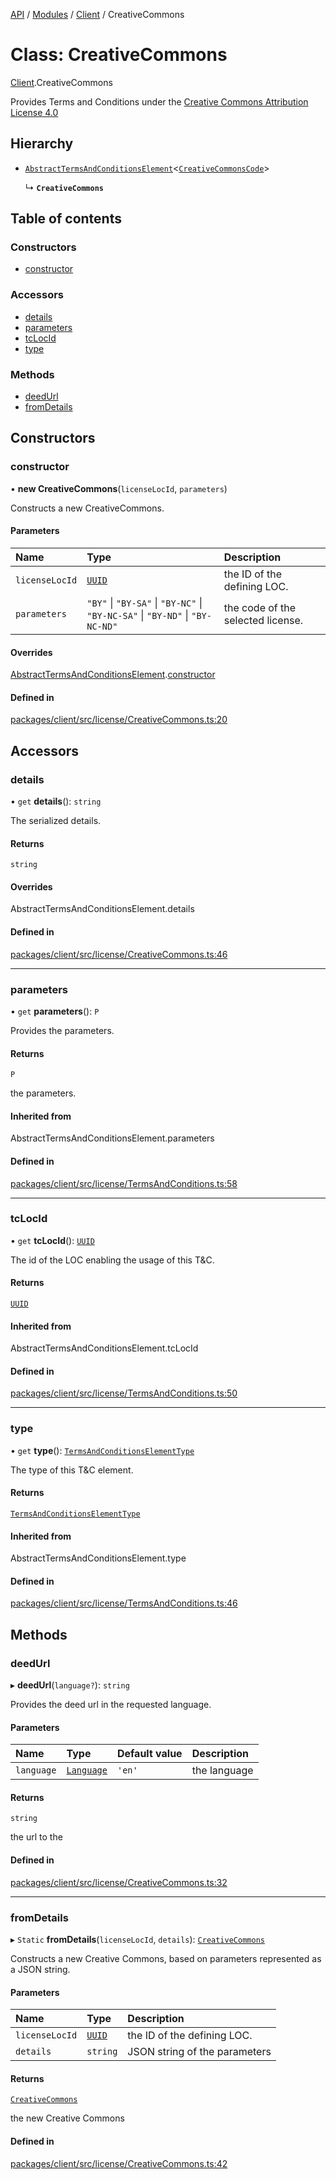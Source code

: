 [API](../API.md) / [Modules](../modules.md) / [Client](../modules/Client.md) / CreativeCommons

# Class: CreativeCommons

[Client](../modules/Client.md).CreativeCommons

Provides Terms and Conditions under
the [Creative Commons Attribution License 4.0](https://creativecommons.org/about/cclicenses/)

## Hierarchy

- [`AbstractTermsAndConditionsElement`](Client.AbstractTermsAndConditionsElement.md)<[`CreativeCommonsCode`](../modules/Client.md#creativecommonscode)\>

  ↳ **`CreativeCommons`**

## Table of contents

### Constructors

- [constructor](Client.CreativeCommons.md#constructor)

### Accessors

- [details](Client.CreativeCommons.md#details)
- [parameters](Client.CreativeCommons.md#parameters)
- [tcLocId](Client.CreativeCommons.md#tclocid)
- [type](Client.CreativeCommons.md#type)

### Methods

- [deedUrl](Client.CreativeCommons.md#deedurl)
- [fromDetails](Client.CreativeCommons.md#fromdetails)

## Constructors

### constructor

• **new CreativeCommons**(`licenseLocId`, `parameters`)

Constructs a new CreativeCommons.

#### Parameters

| Name | Type | Description |
| :------ | :------ | :------ |
| `licenseLocId` | [`UUID`](Node_API.UUID.md) | the ID of the defining LOC. |
| `parameters` | ``"BY"`` \| ``"BY-SA"`` \| ``"BY-NC"`` \| ``"BY-NC-SA"`` \| ``"BY-ND"`` \| ``"BY-NC-ND"`` | the code of the selected license. |

#### Overrides

[AbstractTermsAndConditionsElement](Client.AbstractTermsAndConditionsElement.md).[constructor](Client.AbstractTermsAndConditionsElement.md#constructor)

#### Defined in

[packages/client/src/license/CreativeCommons.ts:20](https://github.com/logion-network/logion-api/blob/main/packages/client/src/license/CreativeCommons.ts#L20)

## Accessors

### details

• `get` **details**(): `string`

The serialized details.

#### Returns

`string`

#### Overrides

AbstractTermsAndConditionsElement.details

#### Defined in

[packages/client/src/license/CreativeCommons.ts:46](https://github.com/logion-network/logion-api/blob/main/packages/client/src/license/CreativeCommons.ts#L46)

___

### parameters

• `get` **parameters**(): `P`

Provides the parameters.

#### Returns

`P`

the parameters.

#### Inherited from

AbstractTermsAndConditionsElement.parameters

#### Defined in

[packages/client/src/license/TermsAndConditions.ts:58](https://github.com/logion-network/logion-api/blob/main/packages/client/src/license/TermsAndConditions.ts#L58)

___

### tcLocId

• `get` **tcLocId**(): [`UUID`](Node_API.UUID.md)

The id of the LOC enabling the usage of this T&C.

#### Returns

[`UUID`](Node_API.UUID.md)

#### Inherited from

AbstractTermsAndConditionsElement.tcLocId

#### Defined in

[packages/client/src/license/TermsAndConditions.ts:50](https://github.com/logion-network/logion-api/blob/main/packages/client/src/license/TermsAndConditions.ts#L50)

___

### type

• `get` **type**(): [`TermsAndConditionsElementType`](../modules/Client.md#termsandconditionselementtype)

The type of this T&C element.

#### Returns

[`TermsAndConditionsElementType`](../modules/Client.md#termsandconditionselementtype)

#### Inherited from

AbstractTermsAndConditionsElement.type

#### Defined in

[packages/client/src/license/TermsAndConditions.ts:46](https://github.com/logion-network/logion-api/blob/main/packages/client/src/license/TermsAndConditions.ts#L46)

## Methods

### deedUrl

▸ **deedUrl**(`language?`): `string`

Provides the deed url in the requested language.

#### Parameters

| Name | Type | Default value | Description |
| :------ | :------ | :------ | :------ |
| `language` | [`Language`](../modules/Client.md#language) | `'en'` | the language |

#### Returns

`string`

the url to the

#### Defined in

[packages/client/src/license/CreativeCommons.ts:32](https://github.com/logion-network/logion-api/blob/main/packages/client/src/license/CreativeCommons.ts#L32)

___

### fromDetails

▸ `Static` **fromDetails**(`licenseLocId`, `details`): [`CreativeCommons`](Client.CreativeCommons.md)

Constructs a new Creative Commons, based on parameters represented as a JSON string.

#### Parameters

| Name | Type | Description |
| :------ | :------ | :------ |
| `licenseLocId` | [`UUID`](Node_API.UUID.md) | the ID of the defining LOC. |
| `details` | `string` | JSON string of the parameters |

#### Returns

[`CreativeCommons`](Client.CreativeCommons.md)

the new Creative Commons

#### Defined in

[packages/client/src/license/CreativeCommons.ts:42](https://github.com/logion-network/logion-api/blob/main/packages/client/src/license/CreativeCommons.ts#L42)
